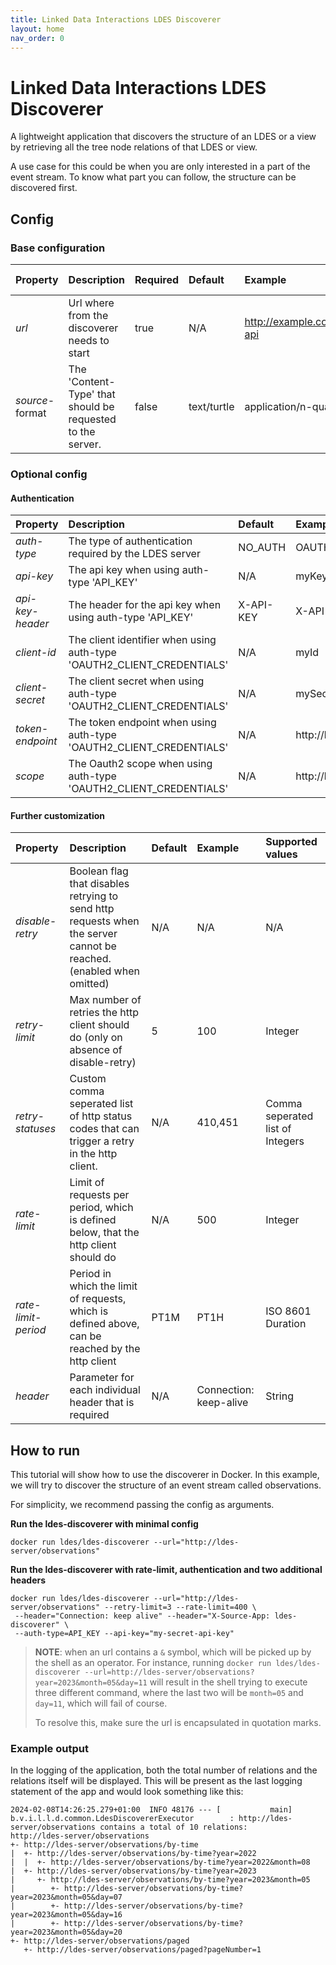 ```yaml
---
title: Linked Data Interactions LDES Discoverer
layout: home
nav_order: 0
---
```


# Linked Data Interactions LDES Discoverer

A lightweight application that discovers the structure of an LDES or a view by retrieving all the tree node relations of
that LDES or view.

A use case for this could be when you are only interested in a part of the event stream. To know what part you can
follow, the structure can be discovered first.

## Config

### Base configuration

| Property        | Description                                                | Required | Default     | Example                   | Supported values                                                                                                        |
|:----------------|:-----------------------------------------------------------|:---------|:------------|:--------------------------|:------------------------------------------------------------------------------------------------------------------------|
| _url_           | Url where from the discoverer needs to start               | true     | N/A         | http://example.com/my-api | HTTP and HTTPS url                                                                                                      |
| _source_-format | The 'Content-Type' that should be requested to the server. | false    | text/turtle | application/n-quads       | Any type supported by [Apache Jena](https://jena.apache.org/documentation/io/rdf-input.html#determining-the-rdf-syntax) |

### Optional config

#### Authentication

| Property         | Description                                                            | Default   | Example                     | Supported values                              |
|:-----------------|:-----------------------------------------------------------------------|:----------|:----------------------------|:----------------------------------------------|
| _auth-type_      | The type of authentication required by the LDES server                 | NO_AUTH   | OAUTH2_CLIENT_CREDENTIALS   | NO_AUTH, API_KEY or OAUTH2_CLIENT_CREDENTIALS |
| _api-key_        | The api key when using auth-type 'API_KEY'                             | N/A       | myKey                       | String                                        |
| _api-key-header_ | The header for the api key when using auth-type 'API_KEY'              | X-API-KEY | X-API-KEY                   | String                                        |
| _client-id_      | The client identifier when using auth-type 'OAUTH2_CLIENT_CREDENTIALS' | N/A       | myId                        | String                                        |
| _client-secret_  | The client secret when using auth-type 'OAUTH2_CLIENT_CREDENTIALS'     | N/A       | mySecret                    | String                                        |
| _token-endpoint_ | The token endpoint when using auth-type 'OAUTH2_CLIENT_CREDENTIALS'    | N/A       | http://localhost:8000/token | HTTP and HTTPS urls                           |
| _scope_          | The Oauth2 scope when using auth-type 'OAUTH2_CLIENT_CREDENTIALS'      | N/A       | http://localhost:8000/token | HTTP and HTTPS urls                           |

#### Further customization

| Property            | Description                                                                                                         | Default | Example                | Supported values                 |
|:--------------------|:--------------------------------------------------------------------------------------------------------------------|:--------|:-----------------------|:---------------------------------|
| _disable-retry_     | Boolean flag that disables retrying to send http requests when the server cannot be reached. (enabled when omitted) | N/A     | N/A                    | N/A                              |
| _retry-limit_       | Max number of retries the http client should do (only on absence of disable-retry)                                  | 5       | 100                    | Integer                          |
| _retry-statuses_    | Custom comma seperated list of http status codes that can trigger a retry in the http client.                       | N/A     | 410,451                | Comma seperated list of Integers |
| _rate-limit_        | Limit of requests per period, which is defined below, that the http client should do                                | N/A     | 500                    | Integer                          |
| _rate-limit-period_ | Period in which the limit of requests, which is defined above, can be reached by the http client                    | PT1M    | PT1H                   | ISO 8601 Duration                |
| _header_            | Parameter for each individual header that is required                                                               | N/A     | Connection: keep-alive | String                           |

## How to run

This tutorial will show how to use the discoverer in Docker.
In this example, we will try to discover the structure of an event stream called observations.

For simplicity, we recommend passing the config as arguments.

**Run the ldes-discoverer with minimal config**

```shell
docker run ldes/ldes-discoverer --url="http://ldes-server/observations"
```

**Run the ldes-discoverer with rate-limit, authentication and two additional headers**

```shell
docker run ldes/ldes-discoverer --url="http://ldes-server/observations" --retry-limit=3 --rate-limit=400 \
 --header="Connection: keep alive" --header="X-Source-App: ldes-discoverer" \
 --auth-type=API_KEY --api-key="my-secret-api-key"
```

> **NOTE**: when an url contains a `&` symbol, which will be picked up by the shell as an operator.
> For instance, running
> `docker run ldes/ldes-discoverer --url=http://ldes-server/observations?year=2023&month=05&day=11` will result in the
> shell trying to execute three different command, where the last two will be `month=05` and `day=11`, which will fail
> of course.
>
> To resolve this, make sure the url is encapsulated in quotation marks.

### Example output

In the logging of the application, both the total number of relations and the relations itself will be displayed. This
will be present as the last logging statement of the app and would look something like this:

```text
2024-02-08T14:26:25.279+01:00  INFO 48176 --- [           main] b.v.i.l.l.d.common.LdesDiscovererExecutor        : http://ldes-server/observations contains a total of 10 relations:
http://ldes-server/observations
+- http://ldes-server/observations/by-time
|  +- http://ldes-server/observations/by-time?year=2022
|  |  +- http://ldes-server/observations/by-time?year=2022&month=08
|  +- http://ldes-server/observations/by-time?year=2023
|     +- http://ldes-server/observations/by-time?year=2023&month=05
|        +- http://ldes-server/observations/by-time?year=2023&month=05&day=07
|        +- http://ldes-server/observations/by-time?year=2023&month=05&day=16
|        +- http://ldes-server/observations/by-time?year=2023&month=05&day=20
+- http://ldes-server/observations/paged
   +- http://ldes-server/observations/paged?pageNumber=1
```